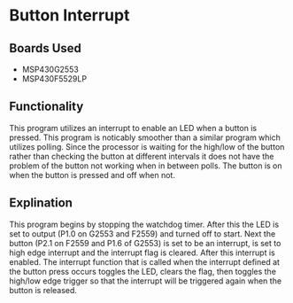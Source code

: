 # Button Interrupt

## Boards Used

  * MSP430G2553
  * MSP430F5529LP
  
## Functionality

This program utilizes an interrupt to enable an LED when a button is pressed. This program is noticably smoother than a similar program which utilizes polling. Since the processor is waiting for the high/low of the button rather than checking the button at different intervals it does not have the problem of the button not working when in between polls. The button is on when the button is pressed and off when not.

## Explination

This program begins by stopping the watchdog timer. After this the LED is set to output (P1.0 on G2553 and F2559) and turned off to start. Next the button (P2.1 on F2559 and P1.6 of G2553) is set to be an interrupt, is set to high edge interrupt and the interrupt flag is cleared. After this interrupt is enabled. The interrupt function that is called when the interrupt defined at the button press occurs toggles the LED, clears the flag, then toggles the high/low edge trigger so that the interrupt will be triggered again when the button is released.
